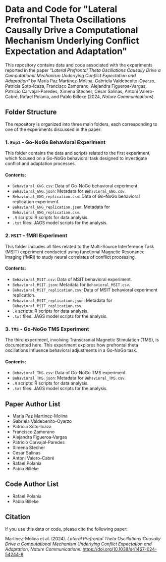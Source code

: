 # Data and Code for "Lateral Prefrontal Theta Oscillations Causally Drive a Computational Mechanism Underlying Conflict Expectation and Adaptation" 

This repository contains data and code associated with the experiments reported in the paper *"Lateral Prefrontal Theta Oscillations Causally Drive a Computational Mechanism Underlying Conflict Expectation and Adaptation"* by María Paz Martínez-Molina, Gabriela Valdebenito-Oyarzo, Patricia Soto-Icaza, Francisco Zamorano, Alejandra Figueroa-Vargas, Patricio Carvajal-Paredes, Ximena Stecher, César Salinas, Antoni Valero-Cabré, Rafael Polania, and Pablo Billeke (2024, *Nature Communications*).

## Folder Structure

The repository is organized into three main folders, each corresponding to one of the experiments discussed in the paper:

### 1. `Exp1` - **Go-NoGo Behavioral Experiment**
This folder contains the data and scripts related to the first experiment, which focused on a Go-NoGo behavioral task designed to investigate conflict and adaptation processes.

#### Contents:
- `Behavioral_GNG.csv`: Data of Go-NoGo behavioral experiment.
- `Behavioral_GNG.json`: Metadata for `Behavioral_GNG.csv`.
- `Behavioral_GNG_replication.csv`: Data of Go-NoGo behavioral replication experiment.
- `Behavioral_GNG_replication.json`: Metadata for `Behavioral_GNG_replication.csv`.
- `.R` scripts: R scripts for data analysis.
- `.txt` files: JAGS model scripts for the analysis.

### 2. `MSIT` - **fMRI Experiment**
This folder includes all files related to the Multi-Source Interference Task (MSIT) experiment conducted using functional Magnetic Resonance Imaging (fMRI) to study neural correlates of conflict processing.

#### Contents:
- `Behavioral_MSIT.csv`: Data of MSIT behavioral experiment.
- `Behavioral_MSIT.json`: Metadata for `Behavioral_MSIT.csv`.
- `Behavioral_MSIT_replication.csv`: Data of MSIT behavioral experiment replication.
- `Behavioral_MSIT_replication.json`: Metadata for `Behavioral_MSIT_replication.csv`.
- `.R` scripts: R scripts for data analysis.
- `.txt` files: JAGS model scripts for the analysis.

### 3. `TMS` - **Go-NoGo TMS Experiment**
The third experiment, involving Transcranial Magnetic Stimulation (TMS), is documented here. This experiment explores how prefrontal theta oscillations influence behavioral adjustments in a Go-NoGo task.

#### Contents:
- `Behavioral_TMS.csv`: Data of Go-NoGo TMS experiment.
- `Behavioral_TMS.json`: Metadata for `Behavioral_TMS.csv`.
- `.R` scripts: R scripts for data analysis.
- `.txt` files: JAGS model scripts for the analysis.

## Paper Author List

- María Paz Martínez-Molina
- Gabriela Valdebenito-Oyarzo
- Patricia Soto-Icaza
- Francisco Zamorano
- Alejandra Figueroa-Vargas
- Patricio Carvajal-Paredes
- Ximena Stecher
- César Salinas
- Antoni Valero-Cabré
- Rafael Polania
- Pablo Billeke

## Code Author List

- Rafael Polania
- Pablo Billeke

## Citation

If you use this data or code, please cite the following paper:

Martínez-Molina et al. (2024). 
*Lateral Prefrontal Theta Oscillations Causally Drive a Computational Mechanism Underlying Conflict Expectation and Adaptation*, 
*Nature Communications*.
https://doi.org/10.1038/s41467-024-54244-8
